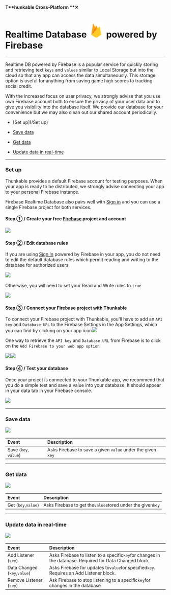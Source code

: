 #### T**hunkable Cross-Platform **✕

# Realtime Database ![](/assets/iOSviewIconFirebaseDB.png) powered by Firebase

---

Realtime DB powered by Firebase is a popular service for quickly storing and retrieving text `keys` and  `values` similar to Local Storage but into the cloud so that any app can access the data simultaneously.  This storage option is useful for anything from saving game high scores to tracking social credit.

With the increased focus on user privacy, we strongly advise that you use own Firebase account both to ensure the privacy of your user data and to give you visibility into the database itself. We provide our database for your convenience but we may also clean out our shared account periodically.

* [Set up](/Set up)

* [Save data](#save-data)

* [Get data](#get-data)

* [Update data in real-time](#update-data-in-real-time)

---

### Set up

Thunkable provides a default Firebase account for testing purposes. When your app is ready to be distributed, we strongly advise connecting your app to your personal Firebase instance.

Firebase Realtime Database also pairs well with [Sign in](/ios/components/screen-layout/authentication/sign-in.md) and you can use a single Firebase project for both services.

#### Step ① / Create your free [Firebase](https://firebase.google.com/) project and account

#### ![](/assets/firebase-✕-fig-3.png)

#### Step ② / Edit database rules

If you are using [Sign In](/x/components/security/sign-in.md) powered by Firebase in your app, you do not need to edit the default database rules which permit reading and writing to the database for authorized users.

![](/assets/firebase-✕-fig-7.png)

Otherwise, you will need to set your Read and Write rules to `true`

![](/assets/firebase-✕-fig-8.png)

#### Step ③ / Connect your Firebase project with Thunkable

To connect your Firebase project with Thunkable, you'll have to add an `API key` and `Database URL` to the Firebase Settings in the App Settings, which you can find by clicking on your app icon![](/assets/firebase-✕-fig-6.png)

One way to retrieve the `API key` and `Database URL` from Firebase is to click on the `Add Firebase to your web app option`

![](/assets/firebase-✕-fig-2.png)![](/assets/firebase-✕-fig-9.png)

#### Step ④ / Test your database

Once your project is connected to your Thunkable app, we recommend that you do a simple test and save a value into your database. It should appear in your data tab in your Firebase console.

![](/assets/firebase-✕-fig-10.png)

---

### Save data

![](/assets/firebase-✕-fig-11.png)

| Event | Description |
| :--- | :--- |
| Save \(`key`, `value`\) | Asks Firebase to save a given `value` under the given `key` |

---

### Get data

![](/assets/firebase-✕-fig-12.png)

| Event | Description |
| :--- | :--- |
| Get \(`key`,`value`\) | Asks Firebase to get the`value`stored under the given`key` |

---

### Update data in real-time

![](/assets/firebase-✕-fig-13.png)

| Event | Description |
| :--- | :--- |
| Add Listener \(`key`\) | Asks Firebase to listen to a specific`key`for changes in the database. Required for Data Changed block. |
| Data Changed \(`key`,`value`\) | Asks Firebase for updates to`value`for specified`key`. Requires an Add Listener block. |
| Remove Listener \(`key`\) | Ask Firebase to stop listening to a specific`key`for changes in the database |



